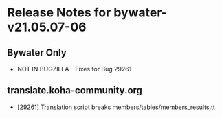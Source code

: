 
# Release Notes for bywater-v21.05.07-06

## Bywater Only

- NOT IN BUGZILLA - Fixes for Bug 29261

## translate.koha-community.org

- [[29261]](http://bugs.koha-community.org/bugzilla3/show_bug.cgi?id=29261) Translation script breaks members/tables/members_results.tt


